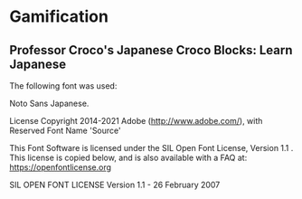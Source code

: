 # Gamification

## Professor Croco's Japanese Croco Blocks: Learn Japanese

The following font was used:

Noto Sans Japanese.

 License
Copyright 2014-2021 Adobe (http://www.adobe.com/), with Reserved Font Name 'Source'

This Font Software is licensed under the SIL Open Font License, Version 1.1 . This license is copied below, and is also available with a FAQ at: https://openfontlicense.org

SIL OPEN FONT LICENSE Version 1.1 - 26 February 2007 
